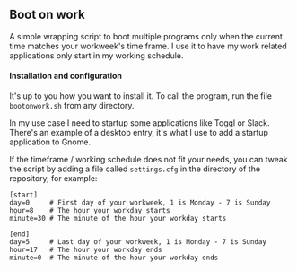 Boot on work
------------

A simple wrapping script to boot multiple programs only when the current time matches your workweek's time frame. I use it to have my work related applications only start in my working schedule.

#### Installation and configuration

It's up to you how you want to install it. To call the program, run the file `bootonwork.sh` from any directory.

In my use case I need to startup some applications like Toggl or Slack. There's an example of a desktop entry, it's what I use to add a startup application to Gnome. 

If the timeframe / working schedule does not fit your needs, you can tweak the script by adding a file called `settings.cfg` in the directory of the repository, for example: 

```
[start]
day=0     # First day of your workweek, 1 is Monday - 7 is Sunday
hour=8    # The hour your workday starts
minute=30 # The minute of the hour your workday starts

[end]
day=5     # Last day of your workweek, 1 is Monday - 7 is Sunday
hour=17   # The hour your workday ends
minute=0  # The minute of the hour your workday ends
```
